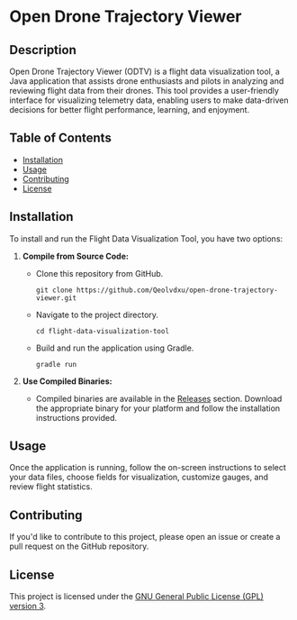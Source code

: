 # Open Drone Trajectory Viewer

## Description

Open Drone Trajectory Viewer (ODTV) is a flight data visualization tool, a Java application that assists drone enthusiasts and pilots in analyzing and reviewing flight data from their drones. This tool provides a user-friendly interface for visualizing telemetry data, enabling users to make data-driven decisions for better flight performance, learning, and enjoyment.

## Table of Contents

- [Installation](#installation)
- [Usage](#usage)
- [Contributing](#contributing)
- [License](#license)

## Installation

To install and run the Flight Data Visualization Tool, you have two options:

1. **Compile from Source Code:**

   - Clone this repository from GitHub.

     ```shell
     git clone https://github.com/Qeolvdxu/open-drone-trajectory-viewer.git
     ```

   - Navigate to the project directory.

     ```shell
     cd flight-data-visualization-tool
     ```

   - Build and run the application using Gradle.

     ```shell
     gradle run
     ```

2. **Use Compiled Binaries:**

   - Compiled binaries are available in the [Releases](https://github.com/qeolvdxu/flight-data-visualization-tool/releases) section. Download the appropriate binary for your platform and follow the installation instructions provided.

## Usage

Once the application is running, follow the on-screen instructions to select your data files, choose fields for visualization, customize gauges, and review flight statistics.

## Contributing

If you'd like to contribute to this project, please open an issue or create a pull request on the GitHub repository.

## License

This project is licensed under the [GNU General Public License (GPL) version 3](LICENSE.md).
